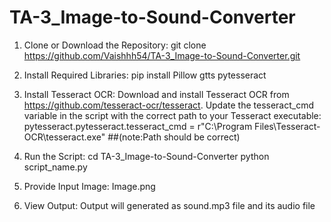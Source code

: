 # TA-3_Image-to-Sound-Converter

1. Clone or Download the Repository:
    git clone https://github.com/Vaishhh54/TA-3_Image-to-Sound-Converter.git

2. Install Required Libraries:
    pip install Pillow gtts pytesseract

3. Install Tesseract OCR:
    Download and install Tesseract OCR from https://github.com/tesseract-ocr/tesseract.
    Update the tesseract_cmd variable in the script with the correct path to your Tesseract executable:
    pytesseract.pytesseract.tesseract_cmd = r"C:\Program Files\Tesseract-OCR\tesseract.exe" ##(note:Path should be correct)

4. Run the Script:
    cd TA-3_Image-to-Sound-Converter
    python script_name.py

5. Provide Input Image:
    Image.png

6. View Output:
    Output will generated as sound.mp3 file and its audio file



